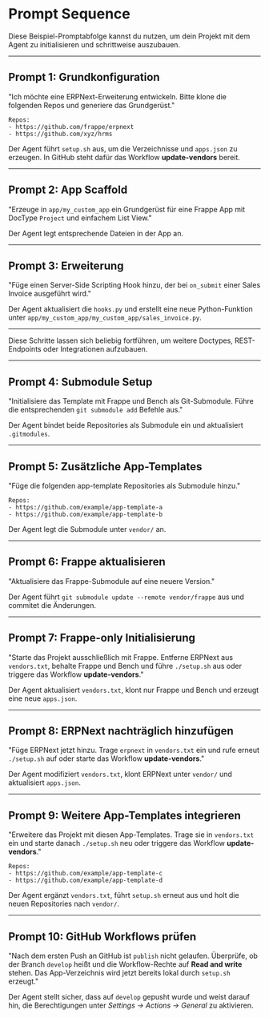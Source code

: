 # Prompt Sequence

Diese Beispiel-Promptabfolge kannst du nutzen, um dein Projekt mit dem Agent zu initialisieren und schrittweise auszubauen.

---

## Prompt 1: Grundkonfiguration

"Ich möchte eine ERPNext-Erweiterung entwickeln. Bitte klone die folgenden Repos und generiere das Grundgerüst."

```
Repos:
- https://github.com/frappe/erpnext
- https://github.com/xyz/hrms
```

Der Agent führt `setup.sh` aus, um die Verzeichnisse und `apps.json` zu erzeugen.
In GitHub steht dafür das Workflow **update-vendors** bereit.

---

## Prompt 2: App Scaffold

"Erzeuge in `app/my_custom_app` ein Grundgerüst für eine Frappe App mit DocType `Project` und einfachem List View."

Der Agent legt entsprechende Dateien in der App an.

---

## Prompt 3: Erweiterung

"Füge einen Server-Side Scripting Hook hinzu, der bei `on_submit` einer Sales Invoice ausgeführt wird." 

Der Agent aktualisiert die `hooks.py` und erstellt eine neue Python-Funktion unter `app/my_custom_app/my_custom_app/sales_invoice.py`.

---

Diese Schritte lassen sich beliebig fortführen, um weitere Doctypes, REST-Endpoints oder Integrationen aufzubauen.

---

## Prompt 4: Submodule Setup

"Initialisiere das Template mit Frappe und Bench als Git-Submodule. Führe die entsprechenden `git submodule add` Befehle aus."

Der Agent bindet beide Repositories als Submodule ein und aktualisiert `.gitmodules`.

---

## Prompt 5: Zusätzliche App-Templates

"Füge die folgenden app-template Repositories als Submodule hinzu."

```
Repos:
- https://github.com/example/app-template-a
- https://github.com/example/app-template-b
```

Der Agent legt die Submodule unter `vendor/` an.

---

## Prompt 6: Frappe aktualisieren

"Aktualisiere das Frappe-Submodule auf eine neuere Version."

Der Agent führt `git submodule update --remote vendor/frappe` aus und commitet die Änderungen.

---

## Prompt 7: Frappe-only Initialisierung

"Starte das Projekt ausschließlich mit Frappe. Entferne ERPNext aus `vendors.txt`, behalte Frappe und Bench und führe `./setup.sh` aus oder triggere das Workflow **update-vendors**."

Der Agent aktualisiert `vendors.txt`, klont nur Frappe und Bench und erzeugt eine neue `apps.json`.

---

## Prompt 8: ERPNext nachträglich hinzufügen

"Füge ERPNext jetzt hinzu. Trage `erpnext` in `vendors.txt` ein und rufe erneut `./setup.sh` auf oder starte das Workflow **update-vendors**."

Der Agent modifiziert `vendors.txt`, klont ERPNext unter `vendor/` und aktualisiert `apps.json`.

---

## Prompt 9: Weitere App-Templates integrieren

"Erweitere das Projekt mit diesen App-Templates. Trage sie in `vendors.txt` ein und starte danach `./setup.sh` neu oder triggere das Workflow **update-vendors**."

```
Repos:
- https://github.com/example/app-template-c
- https://github.com/example/app-template-d
```

Der Agent ergänzt `vendors.txt`, führt `setup.sh` erneut aus und holt die neuen Repositories nach `vendor/`.

---

## Prompt 10: GitHub Workflows prüfen

"Nach dem ersten Push an GitHub ist `publish` nicht gelaufen. Überprüfe, ob der Branch `develop` heißt und die Workflow-Rechte auf **Read and write** stehen. Das App-Verzeichnis wird jetzt bereits lokal durch `setup.sh` erzeugt."

Der Agent stellt sicher, dass auf `develop` gepusht wurde und weist darauf hin, die Berechtigungen unter *Settings → Actions → General* zu aktivieren.

